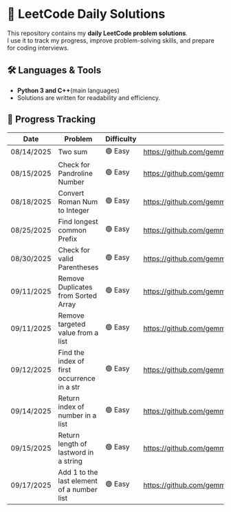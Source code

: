 # 🚀 LeetCode Daily Solutions

This repository contains my **daily LeetCode problem solutions**.  
I use it to track my progress, improve problem-solving skills, and prepare for coding interviews.  

## 🛠️ Languages & Tools

- **Python 3 and C++**(main languages)  
- Solutions are written for readability and efficiency.  

## 🚩 Progress Tracking

| Date       | Problem                             | Difficulty | Solution Link |
|------------|-------------------------------------|------------|---------------|
|08/14/2025  | Two sum                             | 🟢 Easy    |https://github.com/gemmatruong/twoSum_Leetcode
|08/15/2025  | Check for Pandroline Number         | 🟢 Easy    |https://github.com/gemmatruong/pandroline_Number
|08/18/2025  | Convert Roman Num to Integer        | 🟢 Easy    |https://github.com/gemmatruong/roman_To_Integer
|08/25/2025  | Find longest common Prefix          | 🟢 Easy    |https://github.com/gemmatruong/longest_Common_Prefix
|08/30/2025  | Check for valid Parentheses         | 🟢 Easy    |https://github.com/gemmatruong/validParentheses
|09/11/2025  | Remove Duplicates from Sorted Array | 🟢 Easy    |https://github.com/gemmatruong/Leetcode
|09/11/2025  | Remove targeted value from a list   | 🟢 Easy    |https://github.com/gemmatruong/Leetcode/tree/main/removeElement
|09/12/2025|Find the index of first occurrence in a str|🟢 Easy |https://github.com/gemmatruong/Leetcode
|09/14/2025|Return index of number in a list       |🟢 Easy     |https://github.com/gemmatruong/Leetcode/tree/main/searchInsert
|09/15/2025|Return length of lastword in a string  |🟢 Easy     |https://github.com/gemmatruong/Leetcode
|09/17/2025|Add 1 to the last element of a number list|🟢 Easy     |https://github.com/gemmatruong/Leetcode
